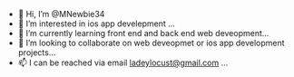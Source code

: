- 👋 Hi, I’m @MNewbie34
- 👀 I’m interested in ios app develepment ...
- 🌱 I’m currently learning front end and back end web deveopment...
- 💞️ I’m looking to collaborate on web deveopmet or ios app development projects...
- 📫 I can be reached via email ladeylocust@gmail.com ...

<!---
MNewbie34/MNewbie34 is a ✨ special ✨ repository because its `README.md` (this file) appears on your GitHub profile.
You can click the Preview link to take a look at your changes.
--->
